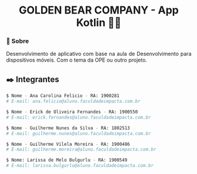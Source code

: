 <h1 align="center">
     GOLDEN BEAR COMPANY - App Kotlin   💜🚀
</h1>

### :scroll: Sobre
<p align="justify">
     Desenvolvimento de aplicativo com base na aula de Desenvolvimento para dispositivos móveis.
     Com o tema da OPE ou outro projeto.
</p>

## :black_nib: Integrantes
```bash
$ Nome - Ana Carolina Felicio - RA: 1900281
# E-mail: ana.felicio@aluno.faculdadeimpacta.com.br  

$ Nome - Erick de Oliveira Fernandes - RA: 1900550
# E-mail: erick.fernandes@aluno.faculdadeimpacta.com.br  

$ Nome - Guilherme Nunes da Silva - RA: 1802513
# E-mail: guilherme.nunes@aluno.faculdadeimpacta.com.br  

$ Nome - Guilherme Vilela Moreira - RA: 1900486
# E-mail: guilherme.moreira@aluno.faculdadeimpacta.com.br  

$ Nome: Larissa de Melo Bulgurlu - RA: 1900549
# E-mail: larissa.bulgurlu@aluno.faculdadeimpacta.com.br    
```
